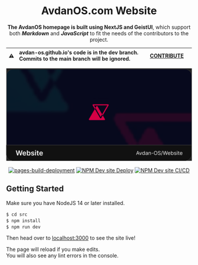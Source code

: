 <div align="center">
  
# **AvdanOS**.com Website

**The AvdanOS homepage is built using NextJS and GeistUI**, which support both **_Markdown_** and **_JavaScript_** to fit the needs of the contributors to the project.

  | :warning: | **avdan-os.github.io's code is in the dev branch. Commits to the main branch will be ignored.** <br> | &nbsp;&nbsp;&nbsp;&nbsp;[CONTRIBUTE](https://github.com/Avdan-OS/avdan-os.github.io/tree/dev)&nbsp;&nbsp;&nbsp;&nbsp; |
| - |:-| - |
  
![Banner](https://raw.githubusercontent.com/Avdan-OS/.github/main/banner/Website.png)
  
[![pages-build-deployment](https://github.com/Avdan-OS/avdan-os.github.io/actions/workflows/pages/pages-build-deployment/badge.svg)](https://github.com/Avdan-OS/avdan-os.github.io/actions/workflows/pages/pages-build-deployment)
[![NPM Dev site Deploy](https://github.com/Avdan-OS/avdan-os.github.io/actions/workflows/npm-deploy.yml/badge.svg)](https://github.com/Avdan-OS/avdan-os.github.io/actions/workflows/npm-deploy.yml)
[![NPM Dev site CI/CD](https://github.com/Avdan-OS/avdan-os.github.io/actions/workflows/npm-test.js.yml/badge.svg)](https://github.com/Avdan-OS/avdan-os.github.io/actions/workflows/npm-test.js.yml)

</div>


## Getting Started

Make sure you have NodeJS 14 or later installed.

```sh
$ cd src
$ npm install
$ npm run dev
```

Then head over to [localhost:3000](http://localhost:3000) to see the site live!

The page will reload if you make edits.<br />
You will also see any lint errors in the console.
